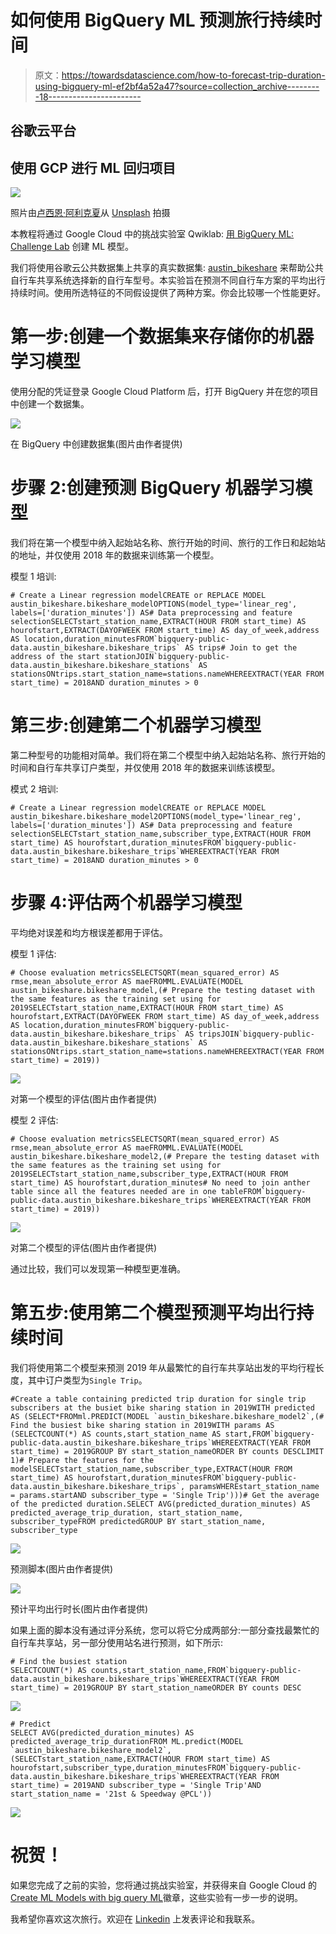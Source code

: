 # 如何使用 BigQuery ML 预测旅行持续时间

> 原文：<https://towardsdatascience.com/how-to-forecast-trip-duration-using-bigquery-ml-ef2bf4a52a47?source=collection_archive---------18----------------------->

## 谷歌云平台

## 使用 GCP 进行 ML 回归项目

![](img/e4a61305e90fe3f989daa9826a02cefc.png)

照片由[卢西恩·阿利克夏](https://unsplash.com/photos/3ZzOF5qqiEA)从 [Unsplash](https://unsplash.com/) 拍摄

本教程将通过 Google Cloud 中的挑战实验室 Qwiklab: [用 BigQuery ML: Challenge Lab](https://google.qwiklabs.com/focuses/14294?parent=catalog) 创建 ML 模型。

我们将使用谷歌云公共数据集上共享的真实数据集: [austin_bikeshare](https://console.cloud.google.com/bigquery?p=bigquery-public-data&d=austin_bikeshare&page=dataset) 来帮助公共自行车共享系统选择新的自行车型号。本实验旨在预测不同自行车方案的平均出行持续时间。使用所选特征的不同假设提供了两种方案。你会比较哪一个性能更好。

# 第一步:创建一个数据集来存储你的机器学习模型

使用分配的凭证登录 Google Cloud Platform 后，打开 BigQuery 并在您的项目中创建一个数据集。

![](img/924fff940d421c3f3c43eab5c73ba025.png)

在 BigQuery 中创建数据集(图片由作者提供)

# 步骤 2:创建预测 BigQuery 机器学习模型

我们将在第一个模型中纳入起始站名称、旅行开始的时间、旅行的工作日和起始站的地址，并仅使用 2018 年的数据来训练第一个模型。

模型 1 培训:

```
# Create a Linear regression modelCREATE or REPLACE MODEL austin_bikeshare.bikeshare_modelOPTIONS(model_type='linear_reg', labels=['duration_minutes']) AS# Data preprocessing and feature selectionSELECTstart_station_name,EXTRACT(HOUR FROM start_time) AS hourofstart,EXTRACT(DAYOFWEEK FROM start_time) AS day_of_week,address AS location,duration_minutesFROM`bigquery-public-data.austin_bikeshare.bikeshare_trips` AS trips# Join to get the address of the start stationJOIN`bigquery-public-data.austin_bikeshare.bikeshare_stations` AS stationsONtrips.start_station_name=stations.nameWHEREEXTRACT(YEAR FROM start_time) = 2018AND duration_minutes > 0
```

# 第三步:创建第二个机器学习模型

第二种型号的功能相对简单。我们将在第二个模型中纳入起始站名称、旅行开始的时间和自行车共享订户类型，并仅使用 2018 年的数据来训练该模型。

模式 2 培训:

```
# Create a Linear regression modelCREATE or REPLACE MODEL austin_bikeshare.bikeshare_model2OPTIONS(model_type='linear_reg', labels=['duration_minutes']) AS# Data preprocessing and feature selectionSELECTstart_station_name,subscriber_type,EXTRACT(HOUR FROM start_time) AS hourofstart,duration_minutesFROM`bigquery-public-data.austin_bikeshare.bikeshare_trips`WHEREEXTRACT(YEAR FROM start_time) = 2018AND duration_minutes > 0
```

# 步骤 4:评估两个机器学习模型

平均绝对误差和均方根误差都用于评估。

模型 1 评估:

```
# Choose evaluation metricsSELECTSQRT(mean_squared_error) AS rmse,mean_absolute_error AS maeFROMML.EVALUATE(MODEL austin_bikeshare.bikeshare_model,(# Prepare the testing dataset with the same features as the training set using for 2019SELECTstart_station_name,EXTRACT(HOUR FROM start_time) AS hourofstart,EXTRACT(DAYOFWEEK FROM start_time) AS day_of_week,address AS location,duration_minutesFROM`bigquery-public-data.austin_bikeshare.bikeshare_trips` AS tripsJOIN`bigquery-public-data.austin_bikeshare.bikeshare_stations` AS stationsONtrips.start_station_name=stations.nameWHEREEXTRACT(YEAR FROM start_time) = 2019))
```

![](img/5a1e97f24e4fa7d2ad08a6e0fb53bd02.png)

对第一个模型的评估(图片由作者提供)

模型 2 评估:

```
# Choose evaluation metricsSELECTSQRT(mean_squared_error) AS rmse,mean_absolute_error AS maeFROMML.EVALUATE(MODEL austin_bikeshare.bikeshare_model2,(# Prepare the testing dataset with the same features as the training set using for 2019SELECTstart_station_name,subscriber_type,EXTRACT(HOUR FROM start_time) AS hourofstart,duration_minutes# No need to join anther table since all the features needed are in one tableFROM`bigquery-public-data.austin_bikeshare.bikeshare_trips`WHEREEXTRACT(YEAR FROM start_time) = 2019))
```

![](img/2f3bacf03022e9c547e44e7dfea4b2a2.png)

对第二个模型的评估(图片由作者提供)

通过比较，我们可以发现第一种模型更准确。

# 第五步:使用第二个模型预测平均出行持续时间

我们将使用第二个模型来预测 2019 年从最繁忙的自行车共享站出发的平均行程长度，其中订户类型为`Single Trip`。

```
#Create a table containing predicted trip duration for single trip subscribers at the busiet bike sharing station in 2019WITH predicted AS (SELECT*FROMml.PREDICT(MODEL `austin_bikeshare.bikeshare_model2`,(# Find the busiest bike sharing station in 2019WITH params AS (SELECTCOUNT(*) AS counts,start_station_name AS start,FROM`bigquery-public-data.austin_bikeshare.bikeshare_trips`WHEREEXTRACT(YEAR FROM start_time) = 2019GROUP BY start_station_nameORDER BY counts DESCLIMIT 1)# Prepare the features for the modelSELECTstart_station_name,subscriber_type,EXTRACT(HOUR FROM start_time) AS hourofstart,duration_minutesFROM`bigquery-public-data.austin_bikeshare.bikeshare_trips`, paramsWHEREstart_station_name = params.startAND subscriber_type = 'Single Trip')))# Get the average of the predicted duration.SELECT AVG(predicted_duration_minutes) AS   predicted_average_trip_duration, start_station_name, subscriber_typeFROM predictedGROUP BY start_station_name, subscriber_type
```

![](img/aace781b21476a23fdcdc348cfbbc885.png)

预测脚本(图片由作者提供)

![](img/130f960f6ab01631c304230586af1f33.png)

预计平均出行时长(图片由作者提供)

如果上面的脚本没有通过评分系统，您可以将它分成两部分:一部分查找最繁忙的自行车共享站，另一部分使用站名进行预测，如下所示:

```
# Find the busiest station
SELECTCOUNT(*) AS counts,start_station_name,FROM`bigquery-public-data.austin_bikeshare.bikeshare_trips`WHEREEXTRACT(YEAR FROM start_time) = 2019GROUP BY start_station_nameORDER BY counts DESC
```

![](img/0a0cbaeedf2655a5ff2d0507b0b58e75.png)

```
# Predict
SELECT AVG(predicted_duration_minutes) AS predicted_average_trip_durationFROM ML.predict(MODEL `austin_bikeshare.bikeshare_model2`, (SELECTstart_station_name,EXTRACT(HOUR FROM start_time) AS hourofstart,subscriber_type,duration_minutesFROM`bigquery-public-data.austin_bikeshare.bikeshare_trips`WHEREEXTRACT(YEAR FROM start_time) = 2019AND subscriber_type = 'Single Trip'AND start_station_name = '21st & Speedway @PCL'))
```

![](img/1677f53c058de49870bc351941e7e246.png)

# 祝贺！

如果您完成了之前的实验，您将通过挑战实验室，并获得来自 Google Cloud 的[Create ML Models with big query ML](https://google.qwiklabs.com/public_profiles/efe0355d-a961-4241-8b44-dae4c9b919fa/badges/1143996)徽章，这些实验有一步一步的说明。

我希望你喜欢这次旅行。欢迎在 [Linkedin](https://www.linkedin.com/in/fangyiyu/) 上发表评论和我联系。